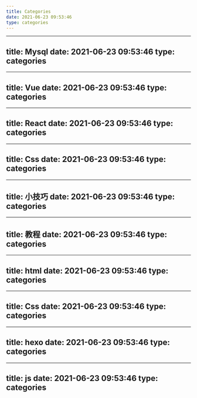 ```yaml
---
title: Categories
date: 2021-06-23 09:53:46
type: categories
---
```


---
title: Mysql
date: 2021-06-23 09:53:46
type: categories
---

---
title: Vue
date: 2021-06-23 09:53:46
type: categories
---

---
title: React
date: 2021-06-23 09:53:46
type: categories
---

---
title: Css
date: 2021-06-23 09:53:46
type: categories
---

---
title: 小技巧
date: 2021-06-23 09:53:46
type: categories
---

---
title: 教程
date: 2021-06-23 09:53:46
type: categories
---

---
title: html
date: 2021-06-23 09:53:46
type: categories
---

---
title: Css
date: 2021-06-23 09:53:46
type: categories
---

---
title: hexo
date: 2021-06-23 09:53:46
type: categories
---

---
title: js
date: 2021-06-23 09:53:46
type: categories
---







